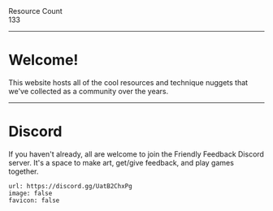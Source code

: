 <div markdown="1" class="ff_badge">
<div markdown="1" class="ff_badge_title">Resource Count</div>
<div markdown="1" class="ff_badge_value">133</div>
</div>

___

# Welcome!

This website hosts all of the cool resources and technique nuggets that we've collected as a community over the years. 

---
# Discord
If you haven't already, all are welcome to join the Friendly Feedback Discord server. It's a space to make art, get/give feedback, and play games together.

```embed
url: https://discord.gg/UatB2ChxPg
image: false
favicon: false
```